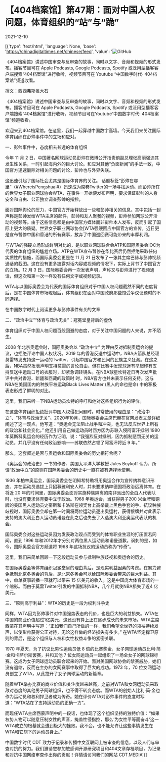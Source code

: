 # 【404档案馆】第47期：面对中国人权问题，体育组织的“站”与“跪”

2021-12-10

[{'type': 'text/html', 'language': None, 'base': 'https://chinadigitaltimes.net/chinese/feed', 'value': '![GitHub](https://chinadigitaltimes.net/chinese/files/2021/12/47-3.jpg)

《404档案馆》讲述中国审查与反审查的故事，同时以文字、音频和视频的形式发布。播客节目可在 Apple Podcasts, Google Podcasts, Spotify 或泛用型播客客户端搜索“404档案馆”进行收听，视频节目可在 Youtube “中国数字时代· 404档案馆”频道收看。







撰文：西西弗斯推大石

《404档案馆》讲述中国审查与反审查的故事，同时以文字、音频和视频的形式发布。播客节目可在 Apple Podcasts, Google Podcasts, Spotify 或泛用型播客客户端搜索“404档案馆”进行收听，视频节目可在Youtube“中国数字时代· 404档案馆”频道收看。

欢迎来到404档案馆。在这里，我们一起穿越中国数字高墙。今天我们来关注国际体育组织在彭帅事件中的立场和应对。

一、彭帅事件中，态度相去甚远的体育组织

今年 11 月 2 日，中国著名网球运动员彭帅在微博公开指责前副总理张高丽强迫其发生性关系，一时引起海内外的巨大讨论。和应对其他“负面新闻”的手法一致，中国官方迅速删除对相关问题的讨论，彭帅也与外界失联。

这迅速引起了国际社会尤其是国际体育界的关注。 话题标签“彭帅在哪里”（#WhereisPengshuai#）迅速成为席卷Twitter的一场寻找运动。而彭帅所在的世界女子职业网球协会WTA，在事件一开始便发布声明，要求保证彭帅的人身安全和自由、公正独立调查彭帅的指控。

面对国际舆论的压力，中国官方开始释放出一些和彭帅相关的信息。其中包括一封声称是彭帅发给WTA主席的邮件，彭帅和友人聚餐的视频，彭帅参加网球公开活动的视频等。由于这些信息都是由中国官方媒体而非彭帅本人发布，反而引起了国际上更大的质疑。世界女子职业网球协会[WTA强硬回应中国官方的宣传，近日更是宣布暂停中国和香港的所有赛事，放弃了中国巡回赛可能带来的丰厚利润。

与WTA的强硬立场形成鲜明对比的，是以职业网球联合会ATP和国际奥委会IOC为代表的体育组织的尴尬立场。ATP在WTA宣布暂停在华比赛后仍然拒绝采取任何实质性的措施，而国际奥委会更是在 11 月 21 日发布了一张其主席巴赫与彭帅视频通话的截图。这在没有更多披露对话内容或视频的情况下，实际上背书了中国官方的立场。12 月 3 日，国际奥委会再一次发表声明，声称又与彭帅进行了视频通话，但这次和第一次一样没有任何文字或视频记录。

WTA与以国际奥委会为代表的国际体育组织对于中国人权问题截然不同的态度背后，是在中国体育市场崛起后，体育组织在面对中国政府那些饱受争议议题时的不同选择。

在中国数字时代上阅读更多与彭帅事件有关的文章

二、“政治中立”“体育与政治无关”：冠冕堂皇背后的虚伪

体育组织对于中国人权问题百般回避的态度，对于关注中国问题的人来说，并不陌生。

2008 年北京奥运会时，国际奥委会以 “政治中立” 为理由反对抵制奥运会的提议，也拒绝评论中国人权状况。2019 年的香港反送中运动中，NBA火箭队总经理莫雷转发支持这一运动的Twitter，引起中国官方和民间的民族主义狂潮。在这之后，NBA虽然发表声明支持莫雷的言论自由，但在比赛中发现球迷有举起印有支持反送中运动口号的衣服时，却紧急调转镜头。在NBA球星坎特近日再次发声批评中共对香港、新疆和西藏的政策时 时，NBA官方也并未表示任何支持。这与NBA在美国国内的种族平权运动Black Lives Matter (黑人的命也是命) 中的积极表态形成了鲜明的对比。

这里，我们来听一下NBA运动员坎特的呼吁和他对这些组织行为的评价。



在这些体育组织拒绝批评中国人权侵犯问题时，时常使用的理由是：“政治中立”、“体育与政治无关”。2020年10月，国际奥委会主席巴赫在官网发表文章详细阐述了这一观点。他写道：“奥运会无法阻止战争和冲突，也无法反应世界上所有的政治和社会变化。” 他还引用自己做运动员时西方因为苏联入侵阿富汗抵制 1980 年莫斯科奥运会的经历作为证明，说：“我强烈反对抵制，因为抵制惩罚无关的运动员，并几乎没有任何政治影响——苏联依然占领了阿富汗将近 9 年。”

那么，这套叙述是否与奥运会和国际奥委会的历史相符合呢？

《奥运会的政治史》一书的作者、美国太平洋大学教授 Jules Boykoff 认为，所谓“政治中立”的原则在国际奥委会的历史中一直在被有选择地使用。

1936 年柏林奥运会，国际奥委会在明知希特勒将用奥运会作为宣传纳粹意识形态、并在运动员选拔上只招募雅利安人时，并未要求纳粹德国将政治远离体育。在将近 20 年的时间里，国际奥委会面对实施种族隔离的南非派出的全白人代表队时，也没有要求体育要中立于政治。1968 年奥运会，当获得男子200 米金牌和铜牌的美国黑人运动员史密斯和卡洛斯在领奖台上高举戴上黑色手套的手、抗议种族歧视时，国际奥委会却在第一时间将两位运动员逐出奥运村，获得银牌并对此表示支持的澳大利亚白人运动员诺曼在此之后也失去了入选澳大利亚奥运代表队的机会。

国际奥委会对这些运动员因为发表政治观点而受到的体育职业生涯的打压置若罔闻，直到 1996 年和2012年才分别对两位黑人运动员和诺曼道歉。讽刺的是，如今，国际奥委会官方频道将 1968 年这场抗议的运动员称为“传奇”。

这里，我们来简单回顾一下这段运动员参与抵制种族歧视和奥运会的历史。



在国际奥委会等体育组织冠冕堂皇的理由背后，是现实利益因素的考虑。在努力避免抵制北京冬奥会的背后，是北京冬奥会可以给国际奥委会带来的巨大利益。其中，单单赛事转播一项就可以带来 15 亿美元的收入。这是中国庞大体育市场的一个缩影。而由于莫雷Twitter引发的中国抵制NBA，几个月就使NBA损失了近4 亿美元。

三、“原则高于利益”：WTA的历史是一段为权利斗争史

同样，WTA因为彭帅事件对中国强势表态的代价，也是巨大的利益损失。WTA在中国的商业价值超过1亿美元，这还没有算上正在逐步成长的未来市场。WTA主席西蒙在其声明中写道：“正如我们自己所做的一样，我们希望全世界的领袖持续发声，以使彭帅获得公正对待，无论这样做的经济损失有多少。” 在WTA坚定捍卫原则的背后，是这个组织与人权和女性权益斗争的紧密关联。

1970 年夏天，为了抗议比男性运动员低 8 倍的比赛奖金，女子网球运动员比利·简·金和卡萨尔斯罢赛，并和其他 7 位女网运动员一起组织了一场全女子的网球锦标赛。这成为女子网球运动员联合起来的开始。面对美国网球协会的禁赛威胁，她们没有退缩，反而在主办的女网赛事中取得了巨大的成功。1973 年，70 位女网运动员创立了WTA，从此拉开了女子网球运动的新篇章。

随着WTA举办比赛的商业价值和关注度越来越高，之前对WTA和女网运动员采取敌对态度的其他男子网球组织，也不得不转变态度。而WTA的创始人比利·简·金也作为运动员和权利捍卫者成为传奇。她在评价WTA对彭帅事件的态度时写道：“WTA站在了支持运动员的正确一方”。

而现任WTA主席西蒙声明中的一段话，也体现了这个组织坚持的独特价值：“如果权势人物可以随意压制女性的声音，掩盖性侵指控，那么‘为女性平等而奋斗’这一WTA成立的根基就会遭到极大的挫败。我不会，也不能允许让这些事情发生在WTA和它旗下的运动员身上。”

中国数字时代 CDT 致力于记录和传播中文互联网上被审查的信息，以及人们与审查对抗的努力。我们邀请您参加敏感词开源研究项目和404文章存档项目，为记录和对抗中国网络审查作出你的贡献！详情请访问我们的网站 CDT.MEDIA'}]
